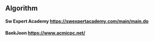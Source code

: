## Algorithm

#### Sw Expert Academy https://swexpertacademy.com/main/main.do
#### BaekJoon https://www.acmicpc.net/

